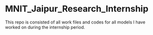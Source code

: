 # MNIT_Jaipur_Research_Internship
This repo is consisted of all work files and codes for all models I have worked on during the internship period.

